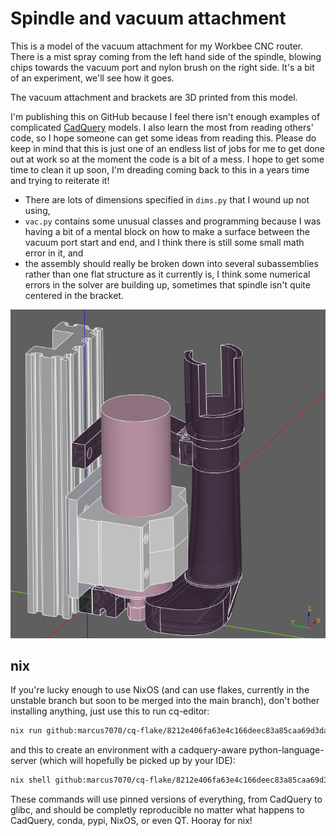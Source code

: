 # Spindle and vacuum attachment

This is a model of the vacuum attachment for my Workbee CNC router. There is a mist spray coming from the left hand side of the spindle, blowing chips towards the vacuum port and nylon brush on the right side. It's a bit of an experiment, we'll see how it goes.

The vacuum attachment and brackets are 3D printed from this model.

I'm publishing this on GitHub because I feel there isn't enough examples of complicated [CadQuery](https://github.com/cadquery/cadquery) models. I also learn the most from reading others' code, so I hope someone can get some ideas from reading this. Please do keep in mind that this is just one of an endless list of jobs for me to get done out at work so at the moment the code is a bit of a mess. I hope to get some time to clean it up soon, I'm dreading coming back to this in a years time and trying to reiterate it!

* There are lots of dimensions specified in `dims.py` that I wound up not using,
* `vac.py` contains some unusual classes and programming because I was having a bit of a mental block on how to make a surface between the vacuum port start and end, and I think there is still some small math error in it, and
* the assembly should really be broken down into several subassemblies rather than one flat structure as it currently is, I think some numerical errors in the solver are building up, sometimes that spindle isn't quite centered in the bracket.

![screenshot](https://github.com/marcus7070/spindle-assy-example/raw/master/screenshot.png)

## nix

If you're lucky enough to use NixOS (and can use flakes, currently in the unstable branch but soon to be merged into the main branch), don't bother installing anything, just use this to run cq-editor:
```sh
nix run github:marcus7070/cq-flake/8212e406fa63e4c166deec83a85caa69d3da59f0
```
and this to create an environment with a cadquery-aware python-language-server (which will hopefully be picked up by your IDE):
```sh
nix shell github:marcus7070/cq-flake/8212e406fa63e4c166deec83a85caa69d3da59f0#cadquery-env
```
These commands will use pinned versions of everything, from CadQuery to glibc, and should be completly reproducible no matter what happens to CadQuery, conda, pypi, NixOS, or even QT. Hooray for nix!
